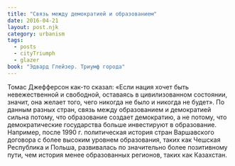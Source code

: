 ```yaml
---
title: "Связь между демократией и образованием"
date: 2016-04-21
layout: post.njk
category: urbanism
tags:
  - posts
  - cityTriumph
  - glazer
book: "Эдвард Глейзер. Триумф города"
---
```


Томас Джефферсон как-то сказал: «Если нация хочет быть невежественной и свободной, оставаясь в цивилизованном состоянии, значит, она желает того, чего никогда не было и никогда не будет». По данным разных стран, связь между образованием и демократией сильна потому, что образование создает демократию, а не потому, что демократические государства больше инвестируют в образование. Например, после 1990 г. политическая история стран Варшавского договора с более высоким уровнем образования, таких как Чешская Республика и Польша, развивалась по значительно более позитивному пути, чем история менее образованных регионов, таких как Казахстан.
